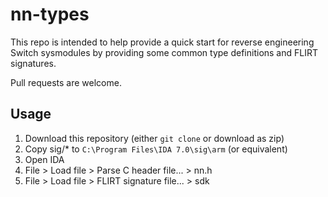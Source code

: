 # nn-types

This repo is intended to help provide a quick start for reverse engineering Switch
sysmodules by providing some common type definitions and FLIRT signatures.

Pull requests are welcome.

## Usage

1. Download this repository (either `git clone` or download as zip)
2. Copy sig/* to `C:\Program Files\IDA 7.0\sig\arm` (or equivalent)
3. Open IDA
4. File > Load file > Parse C header file... > nn.h
5. File > Load file > FLIRT signature file... > sdk
